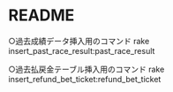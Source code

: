 # README

○過去成績データ挿入用のコマンド
rake insert_past_race_result:past_race_result

○過去払戻金テーブル挿入用のコマンド
rake insert_refund_bet_ticket:refund_bet_ticket

